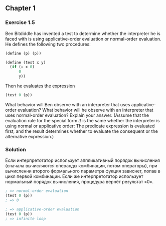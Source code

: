 ## Chapter 1

### Exercise 1.5

Ben Bitdiddle has invented a test to determine whether the interpreter he is faced with is using applicative-order evaluation or normal-order evaluation. He defines the following two procedures:

```scheme
(define (p) (p))

(define (test x y)
  (if (= x 0)
      0
      y))
```

Then he evaluates the expression

```scheme
(test 0 (p))
```

What behavior will Ben observe with an interpreter that uses applicative-order evaluation? What behavior will he observe with an interpreter that uses normal-order evaluation? Explain your answer. (Assume that the evaluation rule for the special form _if_ is the same whether the interpreter is using normal or applicative order: The predicate expression is evaluated first, and the result determines whether to evaluate the consequent or the alternative expression.)

### Solution

Если интерпретотатор использует аппликативный порядок вычисления (сначала вычисляются операнды комбинации, потом операторы), при вычисленни второго формального параметра фукция зависнет, попав в цикл первой комбинации. Если же интерпретотатор использует нормальный порядок вычисления, процедура вернёт результат «0».

```scheme
; => normal-order evaluation
(test 0 (p))
; => 0

; => applicative-order evaluation
(test 0 (p))
; => infinite loop
```
